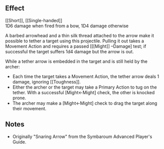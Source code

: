 ## Effect
[[Short]], [[Single-handed]]<br>1D6 damage when fired from a bow, 1D4 damage otherwise

A barbed arrowhead and a thin silk thread attached to the arrow make it possible to tether a target using this projectile. Pulling it out takes a Movement Action and requires a passed \[[[Might]] –Damage\] test; if successful the target suffers 1d4 damage but the arrow is out.

While a tether arrow is embedded in the target and is still held by the archer:
* Each time the target takes a Movement Action, the tether arrow deals 1 damage, ignoring [[Toughness]].
* Either the archer or the target may take a Primary Action to tug on the tether. With a successful \[Might←Might\] check, the other is knocked prone.
* The archer may make a \[Might←Might\] check to drag the target along their movement.
## Notes
* Originally "Snaring Arrow" from the Symbaroum Advanced Player's Guide.